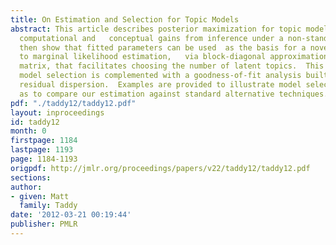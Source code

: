 ```yaml
---
title: On Estimation and Selection for Topic Models
abstract: This article describes posterior maximization for topic models, identifying
  computational and   conceptual gains from inference under a non-standard    parametrization.  We
  then show that fitted parameters can be used  as the basis for a novel approach
  to marginal likelihood estimation,   via block-diagonal approximation to the information
  matrix, that facilitates choosing the number of latent topics.  This   likelihood-based
  model selection is complemented with a goodness-of-fit analysis built around estimated
  residual dispersion.  Examples are provided to illustrate model selection as well
  as to compare our estimation against standard alternative techniques.
pdf: "./taddy12/taddy12.pdf"
layout: inproceedings
id: taddy12
month: 0
firstpage: 1184
lastpage: 1193
page: 1184-1193
origpdf: http://jmlr.org/proceedings/papers/v22/taddy12/taddy12.pdf
sections: 
author:
- given: Matt
  family: Taddy
date: '2012-03-21 00:19:44'
publisher: PMLR
---
```

